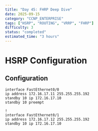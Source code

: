 ```yaml
---
title: "Day 45: FHRP Deep Dive"
date: 2025-09-15
category: "CCNP_ENTERPRISE"
tags: ["HSRP", "ROUTING", "VRRP", "FHRP"]
difficulty: 3
status: "completed"
estimated_time: "3 hours"
---
```


# HSRP Configuration

## Configuration
```ios
interface FastEthernet0/0
ip address 172.16.17.11 255.255.255.192
standby 10 ip 172.16.17.10
standby 10 preempt

!
interface FastEthernet0/1
ip address 172.16.17.12 255.255.255.192
standby 10 ip 172.16.17.10


 